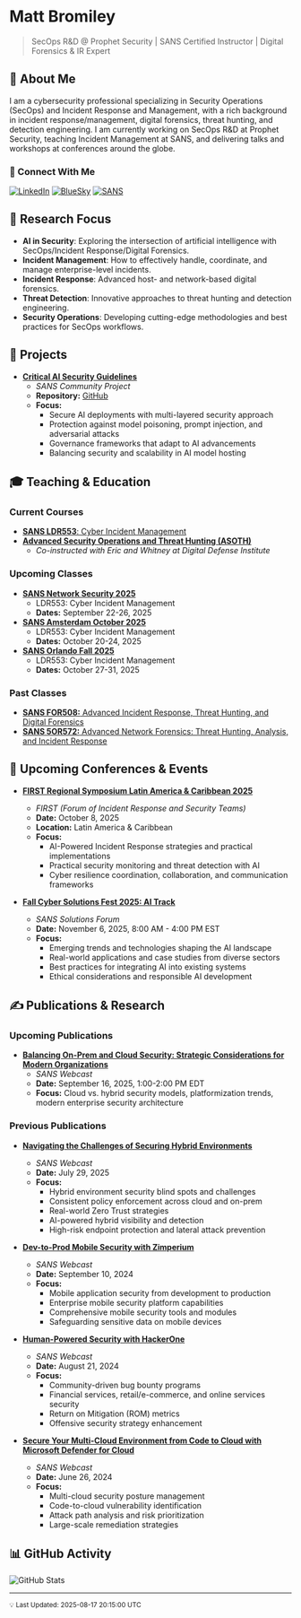 # Matt Bromiley

> SecOps R&D @ Prophet Security | SANS Certified Instructor | Digital Forensics & IR Expert

## 👋 About Me

I am a cybersecurity professional specializing in Security Operations (SecOps) and Incident Response and Management, with a rich background in incident response/management, digital forensics, threat hunting, and detection engineering. I am currently working on SecOps R&D at Prophet Security, teaching Incident Management at SANS, and delivering talks and workshops at conferences around the globe.

### 🔗 Connect With Me
[![LinkedIn](https://img.shields.io/badge/LinkedIn-0077B5?style=for-the-badge&logo=linkedin&logoColor=white)](https://linkedin.com/in/bromiley)
[![BlueSky](https://img.shields.io/badge/BlueSky-0285FF?style=for-the-badge&logo=bluesky&logoColor=white)](https://bsky.app/profile/bromiley.io)
[![SANS](https://img.shields.io/badge/SANS_Profile-082054?style=for-the-badge&logo=data:image/png;base64,iVBORw0KGgoAAAANSUhEUgAAAA4AAAAOCAYAAAAfSC3RAAAABHNCSVQICAgIfAhkiAAAAAlwSFlzAAALEwAACxMBAJqcGAAAARFJREFUKJGVkjFLw1AUhb97X2IS0KFQihlKoUPBoXP/QKdu/QUR/QXiYhdx6qCDuDi5uSjFoT/AwUGKXQqClIZAY977HNIQgwh64HKHe+53OOdeJWJ+YW1yc7P9XIqof4zvHh6eme8Pz8S2QISZIhqt7F3eJ8BEVfndb+4WVqD9kHaEwBUC51G/SZI4Huu7xWqh37odtJQIgmAFQPL2+ml96mpO8pHxGABhRBAZAxCG4QoA7/tZ3UrHZ5dfHZ2c7uxub21ubG1UIpH09W3QePx8s729UwLIZjkAxlh830eazdsMgLUWEQEgDEOstTOxMQZrLdZarLX/AKy1OOdwzmGMQVVn4G+WxhiMMVhrMcZMx38AhEoqHca6YnsAAAAASUVORK5CYII=)](https://www.sans.org/profiles/matt-bromiley)

## 🔬 Research Focus

- **AI in Security**: Exploring the intersection of artificial intelligence with SecOps/Incident Response/Digital Forensics.
- **Incident Management**: How to effectively handle, coordinate, and manage enterprise-level incidents.
- **Incident Response**: Advanced host- and network-based digital forensics.
- **Threat Detection**: Innovative approaches to threat hunting and detection engineering.
- **Security Operations**: Developing cutting-edge methodologies and best practices for SecOps workflows.

## 🚀 Projects

- [**Critical AI Security Guidelines**](https://www.sans.org/mlp/critical-ai-security-guidelines)
  - *SANS Community Project*
  - **Repository:** [GitHub](https://github.com/sans-community/ai-guidelines)
  - **Focus:** 
    - Secure AI deployments with multi-layered security approach
    - Protection against model poisoning, prompt injection, and adversarial attacks
    - Governance frameworks that adapt to AI advancements
    - Balancing security and scalability in AI model hosting

## 🎓 Teaching & Education

### Current Courses
- [**SANS LDR553**: Cyber Incident Management](https://www.sans.org/cyber-security-courses/cyber-incident-management-training)
- [**Advanced Security Operations and Threat Hunting (ASOTH)**](https://digitaldefenseinstitute.com/#courses)
  - *Co-instructed with Eric and Whitney at Digital Defense Institute*

### Upcoming Classes
- [**SANS Network Security 2025**](https://www.sans.org/cyber-security-training-events/network-security-2025)
  - LDR553: Cyber Incident Management
  - **Dates:** September 22-26, 2025
- [**SANS Amsterdam October 2025**](https://www.sans.org/cyber-security-training-events/amsterdam-october-2025)
  - LDR553: Cyber Incident Management
  - **Dates:** October 20-24, 2025
- [**SANS Orlando Fall 2025**](https://www.sans.org/cyber-security-training-events/orlando-fall-2025)
  - LDR553: Cyber Incident Management
  - **Dates:** October 27-31, 2025

### Past Classes
- [**SANS FOR508:** Advanced Incident Response, Threat Hunting, and Digital Forensics](https://www.sans.org/cyber-security-courses/advanced-incident-response-threat-hunting-training)
- [**SANS 5OR572:** Advanced Network Forensics: Threat Hunting, Analysis, and Incident Response](https://www.sans.org/cyber-security-courses/advanced-network-forensics-threat-hunting-incident-response)

## 🎤 Upcoming Conferences & Events

- [**FIRST Regional Symposium Latin America & Caribbean 2025**](https://www.first.org/events/symposium/latam2025/program#pAI-Powered-Incident-Response-That-Actually-Works)
  - *FIRST (Forum of Incident Response and Security Teams)*
  - **Date:** October 8, 2025
  - **Location:** Latin America & Caribbean
  - **Focus:**
    - AI-Powered Incident Response strategies and practical implementations
    - Practical security monitoring and threat detection with AI
    - Cyber resilience coordination, collaboration, and communication frameworks

- [**Fall Cyber Solutions Fest 2025: AI Track**](https://www.sans.org/webcasts/fall-cyber-solutions-fest-2025-ai-track)
  - *SANS Solutions Forum*
  - **Date:** November 6, 2025, 8:00 AM - 4:00 PM EST
  - **Focus:**
    - Emerging trends and technologies shaping the AI landscape
    - Real-world applications and case studies from diverse sectors
    - Best practices for integrating AI into existing systems
    - Ethical considerations and responsible AI development

## ✍️ Publications & Research

### Upcoming Publications
- [**Balancing On-Prem and Cloud Security: Strategic Considerations for Modern Organizations**](https://www.sans.org/webcasts/balancing-on-prem-cloud-security-strategic-considerations)
  - *SANS Webcast*
  - **Date:** September 16, 2025, 1:00-2:00 PM EDT
  - **Focus:** Cloud vs. hybrid security models, platformization trends, modern enterprise security architecture

### Previous Publications
- [**Navigating the Challenges of Securing Hybrid Environments**](https://www.sans.org/webcasts/navigating-the-challenges-of-securing-hybrid-environments)
  - *SANS Webcast*
  - **Date:** July 29, 2025
  - **Focus:** 
    - Hybrid environment security blind spots and challenges
    - Consistent policy enforcement across cloud and on-prem
    - Real-world Zero Trust strategies
    - AI-powered hybrid visibility and detection
    - High-risk endpoint protection and lateral attack prevention

- [**Dev-to-Prod Mobile Security with Zimperium**](https://www.sans.org/webcasts/dev-to-prod-mobile-security-with-zimperium)
  - *SANS Webcast*
  - **Date:** September 10, 2024
  - **Focus:** 
    - Mobile application security from development to production
    - Enterprise mobile security platform capabilities
    - Comprehensive mobile security tools and modules
    - Safeguarding sensitive data on mobile devices

- [**Human-Powered Security with HackerOne**](https://www.sans.org/webcasts/human-powered-security-with-hackerone)
  - *SANS Webcast*
  - **Date:** August 21, 2024
  - **Focus:** 
    - Community-driven bug bounty programs
    - Financial services, retail/e-commerce, and online services security
    - Return on Mitigation (ROM) metrics
    - Offensive security strategy enhancement

- [**Secure Your Multi-Cloud Environment from Code to Cloud with Microsoft Defender for Cloud**](https://www.sans.org/webcasts/secure-your-multi-cloud-environment-from-code-to-cloud-with-microsoft-defender-cspm)
  - *SANS Webcast*
  - **Date:** June 26, 2024
  - **Focus:** 
    - Multi-cloud security posture management
    - Code-to-cloud vulnerability identification
    - Attack path analysis and risk prioritization
    - Large-scale remediation strategies

## 📊 GitHub Activity

![GitHub Stats](https://github-readme-stats.vercel.app/api?username=bromiley&show_icons=true&theme=dark&count_private=true)

---
<sub>💡 Last Updated: 2025-08-17 20:15:00 UTC</sub>